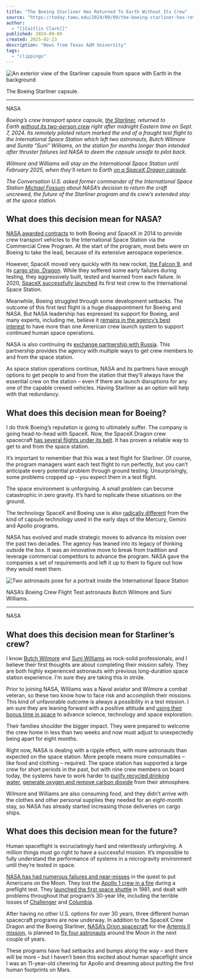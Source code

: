 ```yaml
---
title: "The Boeing Starliner Has Returned To Earth Without Its Crew"
source: "https://today.tamu.edu/2024/09/09/the-boeing-starliner-has-returned-to-earth-without-its-crew/text=The%20Boeing%20Starliner%20capsule.&text=Boeing's%20crew%20transport%20space%20capsule,7%2C%202024."
author:
  - "[[Caitlin Clark]]"
published: 2024-09-09
created: 2025-02-23
description: "News from Texas A&M University"
tags:
  - "clippings"
---
```

![An exterior view of the Starliner capsule from space with Earth in the background](https://today.tamu.edu/wp-content/uploads/2024/08/iss071e265073_stkmedium-350x233.jpg)

The Boeing Starliner capsule.

---

NASA

*Boeing’s crew transport space capsule, [the Starliner](https://www.boeing.com/space/starliner), returned to Earth [without its two-person crew](https://www.nasa.gov/news-release/nasa-decides-to-bring-starliner-spacecraft-back-to-earth-without-crew/) right after midnight Eastern time on Sept. 7, 2024. Its remotely piloted return marked the end of a fraught test flight to the International Space Station which left two astronauts, Butch Wilmore and Sunita “Suni” Williams, on the station for months longer than intended after thruster failures led NASA to deem the capsule unsafe to pilot back.*

*Wilmore and Williams will stay on the International Space Station until February 2025, when they’ll return to Earth [on a SpaceX Dragon capsule](https://www.nasa.gov/news-release/nasas-spacex-crew-9-changes-ahead-of-september-launch/).*

*The Conversation U.S. asked former commander of the International Space Station [Michael Fossum](https://www.tamug.edu/coo/fossum-bio.html) about NASA’s decision to return the craft uncrewed, the future of the Starliner program and its crew’s extended stay at the space station.*

## What does this decision mean for NASA?

[NASA awarded contracts](https://www.nasa.gov/humans-in-space/commercial-space/commercial-crew-program/commercial-crew-program-overview/) to both Boeing and SpaceX in 2014 to provide crew transport vehicles to the International Space Station via the Commercial Crew Program. At the start of the program, most bets were on Boeing to take the lead, because of its extensive aerospace experience.

However, SpaceX moved very quickly with its new rocket, [the Falcon 9](https://www.spacex.com/vehicles/falcon-9/), and its [cargo ship, Dragon](https://www.spacex.com/vehicles/dragon/). While they suffered some early failures during testing, they aggressively built, tested and learned from each failure. In 2020, [SpaceX successfully launched](https://theconversation.com/spacex-reaches-for-milestone-in-spaceflight-a-private-company-launches-astronauts-into-orbit-138765) its first test crew to the International Space Station.

Meanwhile, Boeing struggled through some development setbacks. The outcome of this first test flight is a huge disappointment for Boeing and NASA. But NASA leadership has expressed its support for Boeing, and many experts, including me, believe it [remains in the agency’s best interest](https://theconversation.com/boeings-starliner-launches-toward-the-international-space-station-an-important-milestone-for-commercial-spaceflight-228862) to have more than one American crew launch system to support continued human space operations.

NASA is also continuing its [exchange partnership with Russia](https://www.space.com/nasa-russia-astronaut-launches-iss-2025). This partnership provides the agency with multiple ways to get crew members to and from the space station.

As space station operations continue, NASA and its partners have enough options to get people to and from the station that they’ll always have the essential crew on the station – even if there are launch disruptions for any one of the capable crewed vehicles. Having Starliner as an option will help with that redundancy.

## What does this decision mean for Boeing?

I do think Boeing’s reputation is going to ultimately suffer. The company is going head-to-head with SpaceX. Now, the SpaceX Dragon crew spacecraft [has several flights under its belt](https://spaceexplored.com/spacex-crewed-flights/). It has proven a reliable way to get to and from the space station.

It’s important to remember that this was a test flight for Starliner. Of course, the program managers want each test flight to run perfectly, but you can’t anticipate every potential problem through ground testing. Unsurprisingly, some problems cropped up – you expect them in a test flight.

The space environment is unforgiving. A small problem can become catastrophic in zero gravity. It’s hard to replicate these situations on the ground.

The technology SpaceX and Boeing use is also [radically different](https://www.space.com/every-crewed-spacecraft-human-spaceflight-history.html) from the kind of capsule technology used in the early days of the Mercury, Gemini and Apollo programs.

NASA has evolved and made strategic moves to advance its mission over the past two decades. The agency has leaned into its legacy of thinking outside the box. It was an innovative move to break from tradition and leverage commercial competitors to advance the program. NASA gave the companies a set of requirements and left it up to them to figure out how they would meet them.

![Two astronauts pose for a portrait inside the International Space Station](https://today.tamu.edu/wp-content/uploads/2024/08/iss071e183650medium-1-350x233.jpg)

NASA’s Boeing Crew Flight Test astronauts Butch Wilmore and Suni Williams.

---

NASA

## What does this decision mean for Starliner’s crew?

I know [Butch Wilmore](https://www.nasa.gov/people/barry-butch-e-wilmore/) and [Suni Williams](https://www.nasa.gov/people/sunita-l-williams/) as rock-solid professionals, and I believe their first thoughts are about completing their mission safely. They are both highly experienced astronauts with previous long-duration space station experience. I’m sure they are taking this in stride.

Prior to joining NASA, Williams was a Naval aviator and Wilmore a combat veteran, so these two know how to face risk and accomplish their missions. This kind of unfavorable outcome is always a possibility in a test mission. I am sure they are leaning forward with a positive attitude and [using their bonus time in space](https://www.usatoday.com/story/news/nation/2024/08/29/astronauts-stuck-space-station/74981756007/) to advance science, technology and space exploration.

Their families shoulder the bigger impact. They were prepared to welcome the crew home in less than two weeks and now must adjust to unexpectedly being apart for eight months.

Right now, NASA is dealing with a ripple effect, with more astronauts than expected on the space station. More people means more consumables – like food and clothing – required. The space station has supported a large crew for short periods in the past, but with nine crew members on board today, the systems have to work harder to [purify recycled drinking water](https://www.space.com/astronaut-pee-iss-water-recycling-98-percent-milestone), [generate oxygen and remove carbon dioxide](https://science.howstuffworks.com/oxygen-made-aboard-spacecraft.htm) from their atmosphere.

Wilmore and Williams are also consuming food, and they didn’t arrive with the clothes and other personal supplies they needed for an eight-month stay, so NASA has already started increasing those deliveries on cargo ships.

## What does this decision mean for the future?

Human spaceflight is excruciatingly hard and relentlessly unforgiving. A million things must go right to have a successful mission. It’s impossible to fully understand the performance of systems in a microgravity environment until they’re tested in space.

[NASA has had numerous failures and near-misses](https://theconversation.com/space-travel-comes-with-risk-and-spacexs-polaris-dawn-mission-will-push-the-envelope-further-than-any-private-mission-has-before-237630) in the quest to put Americans on the Moon. They lost the [Apollo 1 crew in a fire](https://www.nasa.gov/mission/apollo-1/) during a preflight test. They [launched the first space shuttle](https://www.nasa.gov/image-article/april-12-1981-launch-of-first-shuttle-mission/) in 1981, and dealt with problems throughout that program’s 30-year life, including the terrible losses of [Challenger](https://www.nasa.gov/challenger-sts-51l-accident/) and [Columbia](https://www.nasa.gov/remembering-columbia-sts-107/).

After having no other U.S. options for over 30 years, three different human spacecraft programs are now underway. In addition to the SpaceX Crew Dragon and the Boeing Starliner, [NASA’s Orion spacecraft](https://www.nasa.gov/humans-in-space/orion-spacecraft/) for the [Artemis II mission](https://www.nasa.gov/mission/artemis-ii/), is planned to [fly four astronauts](https://theconversation.com/meet-the-next-four-people-headed-to-the-moon-how-the-diverse-crew-of-artemis-ii-shows-nasas-plan-for-the-future-of-space-exploration-203214) around the Moon in the next couple of years.

These programs have had setbacks and bumps along the way – and there will be more – but I haven’t been this excited about human spaceflight since I was an 11-year-old cheering for Apollo and dreaming about putting the first human footprints on Mars.